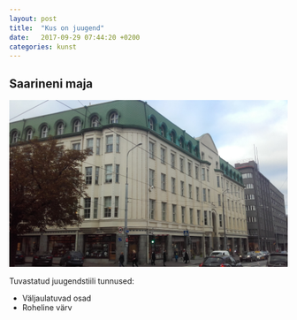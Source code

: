 ```yaml
---
layout: post
title:  "Kus on juugend"
date:   2017-09-29 07:44:20 +0200
categories: kunst
---
```


## Saarineni maja

![Pilt](/images/saarineni_maja.jpg)

Tuvastatud juugendstiili tunnused:
* Väljaulatuvad osad
* Roheline värv
